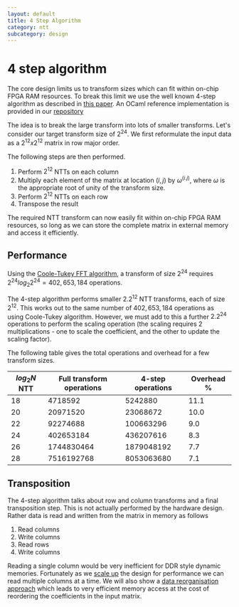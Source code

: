 ```yaml
---
layout: default
title: 4 Step Algorithm
category: ntt
subcategory: design
---
```


# 4 step algorithm

The core design limits us to transform sizes which can fit within on-chip FPGA RAM resources.
To break this limit we use the well known 4-step algorithm as described in
[this paper](https://arxiv.org/pdf/2011.11524.pdf).  An OCaml reference implementation is provided
in our [repository](https://github.com/fyquah/hardcaml_zprize/blob/master/libs/hardcaml_ntt/src/reference_model.ml)

The idea is to break the large transform into lots of smaller transforms.  Let's consider our
target transform size of $2^24$.  We first reformulate the input data as a $2^12 x 2^12$ matrix in row major order.

The following steps are then performed.

1. Perform $2^12$ NTTs on each column
2. Multiply each element of the matrix at location $(i,j)$ by $ω^(i.j)$, where $ω$ is the appropriate
   root of unity of the transform size.
3. Perform $2^12$ NTTs on each row
4. Transpose the result

The required NTT transform can now easily fit within on-chip FPGA RAM resources, so long as we can
store the complete matrix in external memory and access it efficiently.

## Performance

Using the [Coole-Tukey FFT
algorithm](https://en.wikipedia.org/wiki/Cooley–Tukey_FFT_algorithm), a
transform of size $2^24$ requires $2^24 log_{2} 2^24 = 402,653,184$ operations.

The 4-step algorithm performs smaller $2 . 2^12$ NTT transforms, each of size
$2^12$. This works out to the same number of $402,653,184$ operations as using
Coole-Tukey algorithm. However, we must add to this a further $2 . 2^24$
operations to perform the scaling operation (the scaling requires 2
multiplications - one to scale the coefficient, and the other to update the scaling factor).

The following table gives the total operations and overhead for a few transform sizes.

| $log_{2} N$ NTT | Full transform operations | 4-step operations | Overhead % |
|------------------|---------------------------|-------------------|------------|
| 18 | 4718592    | 5242880    | 11.1    |
| 20 | 20971520   |  23068672  | 10.0    |
| 22 | 92274688   | 100663296  | 9.0     |
| 24 | 402653184  | 436207616  | 8.3     |
| 26 | 1744830464 | 1879048192 | 7.7     |
| 28 | 7516192768 | 8053063680 | 7.1     |

## Transposition

The 4-step algorithm talks about row and column transforms and a final
transposition step.  This is not actually performed by the hardware design.
Rather data is read and written from the matrix in memory as follows

1. Read columns
2. Write columns
3. Read rows
4. Write columns

Reading a single column would be very inefficient for DDR style dynamic memories.  Fortunately as we
[scale up](ntt-performance-scaling.html) the design for performance we can read multiple columns
at a time. We will also show a
[data reorganisation approach](ntt-bandwidth.html) which leads to very efficient memory
access at the cost of reordering the coefficients in the input matrix.
